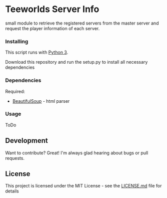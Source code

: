# Teeworlds Server Info
small module to retrieve the registered servers from the master server and request the player information of each server.

### Installing
This script runs with [Python 3](https://www.python.org).

Download this repository and run the setup.py to install all necessary dependencies

### Dependencies
Required:
* [BeautifulSoup](https://www.crummy.com/software/BeautifulSoup) - html parser


### Usage
ToDo

## Development
Want to contribute? Great!
I'm always glad hearing about bugs or pull requests.

## License
This project is licensed under the MIT License - see the [LICENSE.md](LICENSE.md) file for details
